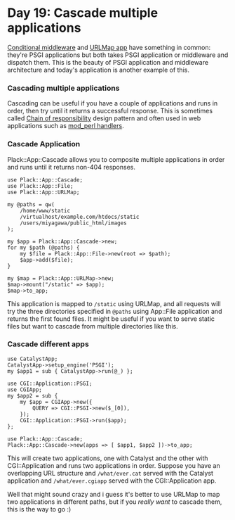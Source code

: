 # Day 19: Cascade multiple applications

[Conditional middleware](http://advent.plackperl.org/2009/12/day-18-load-middleware-conditionally.html) and [URLMap app](http://advent.plackperl.org/2009/12/day-12-maps-multiple-apps-with-mount-and-urlmap.html) have something in common: they're PSGI applications but both takes PSGI application or middleware and dispatch them. This is the beauty of PSGI application and middleware architecture and today's application is another example of this.

### Cascading multiple applications

Cascading can be useful if you have a couple of applications and runs in order, then try until it returns a successful response. This is sometimes called [Chain of responsibility](http://en.wikipedia.org/wiki/Chain-of-responsibility_pattern) design pattern and often used in web applications such as [mod_perl handlers](http://perl.apache.org/docs/2.0/user/handlers/intro.html).

### Cascade Application

Plack::App::Cascade allows you to composite multiple applications in order and runs until it returns non-404 responses.

    use Plack::App::Cascade;
    use Plack::App::File;
    use Plack::App::URLMap;
    
    my @paths = qw(
        /home/www/static
        /virtualhost/example.com/htdocs/static
        /users/miyagawa/public_html/images
    );
    
    my $app = Plack::App::Cascade->new;
    for my $path (@paths) {
        my $file = Plack::App::File->new(root => $path);
        $app->add($file);
    }
    
    my $map = Plack::App::URLMap->new;
    $map->mount("/static" => $app);
    $map->to_app;

This application is mapped to `/static` using URLMap, and all requests will try the three directories specified in `@paths` using App::File application and returns the first found  files. It might be useful if you want to serve static files but want to cascade from multiple directories like this.

### Cascade different apps

    use CatalystApp;
    CatalystApp->setup_engine('PSGI');
    my $app1 = sub { CatalystApp->run(@_) };
    
    use CGI::Application::PSGI;
    use CGIApp;
    my $app2 = sub {
        my $app = CGIApp->new({
            QUERY => CGI::PSGI->new($_[0]),
        });
        CGI::Application::PSGI->run($app);
    };
    
    use Plack::App::Cascade;
    Plack::App::Cascade->new(apps => [ $app1, $app2 ])->to_app;

This will create two applications, one with Catalyst and the other with CGI::Application and runs two applications in order. Suppose you have an overlapping URL structure and `/what/ever.cat` served with the Catalyst application and `/what/ever.cgiapp` served with the CGI::Application app.

Well that might sound crazy and i guess it's better to use URLMap to map two applications in different paths, but if you *really want* to cascade them, this is the way to go :)
